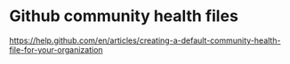# Github community health files

https://help.github.com/en/articles/creating-a-default-community-health-file-for-your-organization
